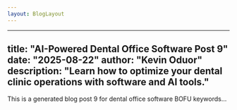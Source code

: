 ```yaml
---
layout: BlogLayout
---
```

---
title: "AI-Powered Dental Office Software Post 9"
date: "2025-08-22"
author: "Kevin Oduor"
description: "Learn how to optimize your dental clinic operations with software and AI tools."
---
This is a generated blog post 9 for dental office software BOFU keywords...
